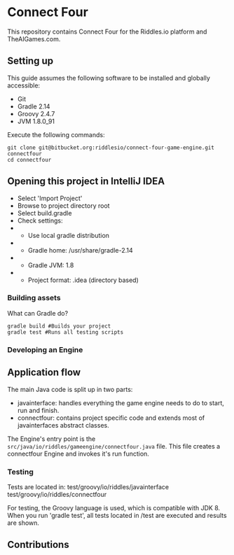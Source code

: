 # Connect Four
This repository contains Connect Four for the Riddles.io platform and TheAIGames.com.

## Setting up

This guide assumes the following software to be installed and globally
accessible:

- Git
- Gradle 2.14
- Groovy 2.4.7
- JVM 1.8.0_91

Execute the following commands:

```
git clone git@bitbucket.org:riddlesio/connect-four-game-engine.git connectfour
cd connectfour
```

## Opening this project in IntelliJ IDEA

- Select 'Import Project'
- Browse to project directory root
- Select build.gradle
- Check settings:
- * Use local gradle distribution
- * Gradle home: /usr/share/gradle-2.14
- * Gradle JVM: 1.8
- * Project format: .idea (directory based)


### Building assets

What can Gradle do?
```
gradle build #Builds your project
gradle test #Runs all testing scripts
```

### Developing an Engine

## Application flow

The main Java code is split up in two parts:
- javainterface: handles everything the game engine needs to do to start, run and finish.
- connectfour: contains project specific code and extends most of javainterfaces abstract classes.

The Engine's entry point is the `src/java/io/riddles/gameengine/connectfour.java` file. This file creates a connectfour Engine and invokes it's run function.

### Testing

Tests are located in:
test/groovy/io/riddles/javainterface
test/groovy/io/riddles/connectfour

For testing, the Groovy language is used, which is compatible with JDK 8. When you run 'gradle test', all tests located in /test are executed and results are shown.

## Contributions
